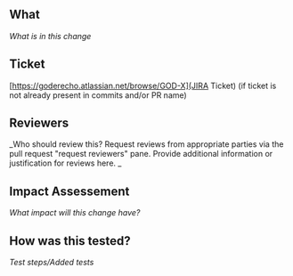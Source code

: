 ## What
_What is in this change_

## Ticket
[https://goderecho.atlassian.net/browse/GOD-X](JIRA Ticket) (if ticket is not already present in commits and/or PR name)

## Reviewers
_Who should review this? Request reviews from appropriate parties via the pull request "request reviewers" pane. Provide additional information or justification for reviews here. _

## Impact Assessement
_What impact will this change have?_

## How was this tested?
_Test steps/Added tests_

